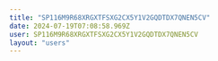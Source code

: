```yaml
---
title: "SP116M9R68XRGXTFSXG2CX5Y1V2GQDTDX7QNEN5CV"
date: 2024-07-19T07:08:58.969Z
user: SP116M9R68XRGXTFSXG2CX5Y1V2GQDTDX7QNEN5CV
layout: "users"
---
```

    